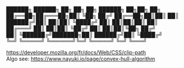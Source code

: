 

██████╗  ██████╗ ██╗  ██╗   ██╗    ██████╗ ██╗██╗   ██╗<br/>
██╔══██╗██╔═══██╗██║  ╚██╗ ██╔╝    ██╔══██╗██║██║   ██║<br/>
██████╔╝██║   ██║██║   ╚████╔╝     ██║  ██║██║██║   ██║<br/>
██╔═══╝ ██║   ██║██║    ╚██╔╝      ██║  ██║██║╚██╗ ██╔╝<br/>
██║     ╚██████╔╝███████╗██║       ██████╔╝██║ ╚████╔╝<br/>
╚═╝      ╚═════╝ ╚══════╝╚═╝       ╚═════╝ ╚═╝  ╚═══╝<br/>

https://developer.mozilla.org/fr/docs/Web/CSS/clip-path<br/>
Algo see: https://www.nayuki.io/page/convex-hull-algorithm<br/>